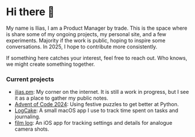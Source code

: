 # Hi there 👋  

My name is Ilias, I am a Product Manager by trade. This is the space where is share some of my ongoing projects, my personal site, and a few experiments. Majority if the work is public, hoping to inspire some conversations. In 2025, I hope to contribute more consistently.  

If something here catches your interest, feel free to reach out. Who knows, we might create something together.  

### Current projects  
- [ilias.pm](https://ilias.pm): My corner on the internet. It is still a work in progress, but I see it as a place to gather my public notes.  
- [Advent of Code 2024](https://github.com/1lias/Advent-of-Code-2024): Using festive puzzles to get better at Python.  
- [LogCake](https://github.com/1lias/LogCake): A small macOS app I use to track time spent on tasks and journaling.  
- [film log](https://github.com/1lias/film-log): An iOS app for tracking settings and details for analogue camera shots.  
<!--
**1lias/1lias** is a ✨ _special_ ✨ repository because its `README.md` (this file) appears on your GitHub profile.

Here are some ideas to get you started:

- 🔭 I’m currently working on ...
- 🌱 I’m currently learning ...
- 👯 I’m looking to collaborate on ...
- 🤔 I’m looking for help with ...
- 💬 Ask me about ...
- 📫 How to reach me: ilias@hey.com
- 😄 Pronouns: ...
- ⚡ Fun fact: ...
-->

